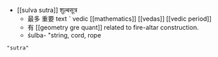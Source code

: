 - [[sulva sutra]] शुल्बसूत्र
	- 最多 重要  text ˋ vedic [[mathematics]] [[vedas]] [[vedic period]]
	- 有 [[geometry gre quant]] related to fire-altar construction.
	- śulba- "string, cord, rope

```query
"sutra"
```